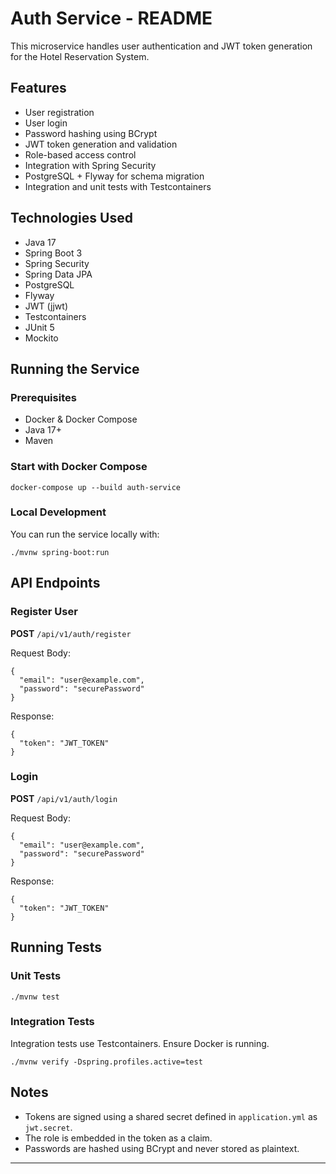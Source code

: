 # Auth Service - README

This microservice handles user authentication and JWT token generation for the Hotel Reservation System.

## Features

- User registration
- User login
- Password hashing using BCrypt
- JWT token generation and validation
- Role-based access control
- Integration with Spring Security
- PostgreSQL + Flyway for schema migration
- Integration and unit tests with Testcontainers

## Technologies Used

- Java 17
- Spring Boot 3
- Spring Security
- Spring Data JPA
- PostgreSQL
- Flyway
- JWT (jjwt)
- Testcontainers
- JUnit 5
- Mockito

## Running the Service

### Prerequisites

- Docker & Docker Compose
- Java 17+
- Maven

### Start with Docker Compose

```
docker-compose up --build auth-service
```

### Local Development

You can run the service locally with:

```
./mvnw spring-boot:run
```

## API Endpoints

### Register User

**POST** `/api/v1/auth/register`

Request Body:

```
{
  "email": "user@example.com",
  "password": "securePassword"
}
```

Response:

```
{
  "token": "JWT_TOKEN"
}
```

### Login

**POST** `/api/v1/auth/login`

Request Body:

```
{
  "email": "user@example.com",
  "password": "securePassword"
}
```

Response:

```
{
  "token": "JWT_TOKEN"
}
```

## Running Tests

### Unit Tests

```
./mvnw test
```

### Integration Tests

Integration tests use Testcontainers. Ensure Docker is running.

```
./mvnw verify -Dspring.profiles.active=test
```

## Notes

- Tokens are signed using a shared secret defined in `application.yml` as `jwt.secret`.
- The role is embedded in the token as a claim.
- Passwords are hashed using BCrypt and never stored as plaintext.

---
